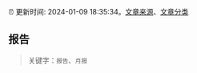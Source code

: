 :alarm_clock: 更新时间: 2024-01-09 18:35:34。[文章来源](/README.md)、[文章分类](/TAGS.md)

## 报告


> 关键字：`报告`、`月报`



